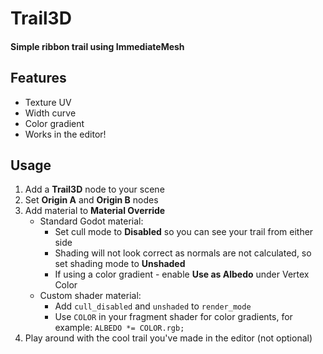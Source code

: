# Trail3D

#### Simple ribbon trail using ImmediateMesh

## Features
- Texture UV
- Width curve
- Color gradient
- Works in the editor!

## Usage

1. Add a **Trail3D** node to your scene
2. Set **Origin A** and **Origin B** nodes
3. Add material to **Material Override**
	- Standard Godot material:
		- Set cull mode to **Disabled** so you can see your trail from either side
		- Shading will not look correct as normals are not calculated, so set shading mode to **Unshaded**
		- If using a color gradient - enable **Use as Albedo** under Vertex Color
	- Custom shader material:
 		- Add `cull_disabled` and `unshaded` to `render_mode`
   		- Use `COLOR` in your fragment shader for color gradients, for example: `ALBEDO *= COLOR.rgb;`
4. Play around with the cool trail you've made in the editor (not optional)
